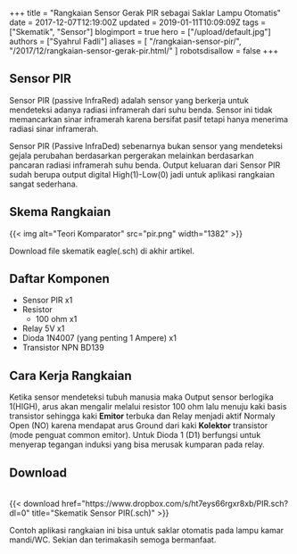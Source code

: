 +++
title = "Rangkaian Sensor Gerak PIR sebagai Saklar Lampu Otomatis"
date = 2017-12-07T12:19:00Z
updated = 2019-01-11T10:09:09Z
tags = ["Skematik", "Sensor"]
blogimport = true 
hero = ["/upload/default.jpg"]
authors = ["Syahrul Fadli"]
aliases = [
    "/rangkaian-sensor-pir/",
    "/2017/12/rangkaian-sensor-gerak-pir.html/"
]
robotsdisallow = false
+++

## Sensor PIR

Sensor PIR (passive InfraRed) adalah sensor yang berkerja untuk mendeteksi adanya radiasi inframerah dari suhu benda. Sensor ini tidak memancarkan sinar inframerah karena bersifat pasif tetapi hanya menerima radiasi sinar inframerah. 

Sensor PIR (Passive InfraDed) sebenarnya bukan sensor yang mendeteksi gejala perubahan berdasarkan pergerakan melainkan berdasarkan pancaran radiasi inframerah suhu benda. Output keluaran dari Sensor PIR sudah berupa output digital High(1)-Low(0) jadi untuk aplikasi rangkaian sangat sederhana. 

## Skema Rangkaian

{{< img alt="Teori Komparator" src="pir.png" width="1382" >}}

Download file skematik eagle(.sch) di akhir artikel. 

## Daftar Komponen

<ul><li>Sensor PIR x1</li><li>Resistor <ul><li>100 ohm x1</li></ul><li>Relay 5V x1</li><li>Dioda 1N4007 (yang penting 1 Ampere) x1</li><li>Transistor NPN BD139</li></ul>

## Cara Kerja Rangkaian

Ketika sensor mendeteksi tubuh manusia maka Output sensor berlogika 1(HIGH), arus akan mengalir melalui resistor 100 ohm lalu menuju kaki basis transistor sehingga kaki <b>Emitor</b> terbuka dan Relay menjadi aktif Normaly Open (NO) karena mendapat arus Ground dari kaki <b>Kolektor</b> transistor (mode penguat common emitor). Untuk Dioda 1 (D1) berfungsi untuk menyerap tegangan induksi yang bisa merusak kumparan pada relay. 

## Download
<br/>
{{< download href="https://www.dropbox.com/s/ht7eys66rgxr8xb/PIR.sch?dl=0" title="Skematik Sensor PIR(.sch)" >}}

Contoh aplikasi rangkaian ini bisa untuk saklar otomatis pada lampu kamar mandi/WC. Sekian dan terimakasih semoga bermanfaat. 
